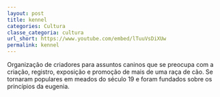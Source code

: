 ```yaml
---
layout: post
title: kennel
categories: Cultura
classe_categoria: cultura
url_short: https://www.youtube.com/embed/lTuuVsDiXUw
permalink: kennel
---
```

Organização de criadores para assuntos caninos que se preocupa com a criação, registro, exposição e promoção de mais de uma raça de cão. Se tornaram populares em meados do século 19 e foram fundados sobre os princípios da eugenia.
